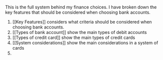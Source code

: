 This is the full system behind my finance choices. I have broken down the key features that should be considered when choosing bank accounts.

1) [[Key Features]] considers what criteria should be considered when choosing bank accounts.
2) [[Types of bank account]] show the main types of debit accounts
3) [[Types of credit card]] show the main types of credit cards
4) [[System considerations]] show the main considerations in a system of cards
5) 